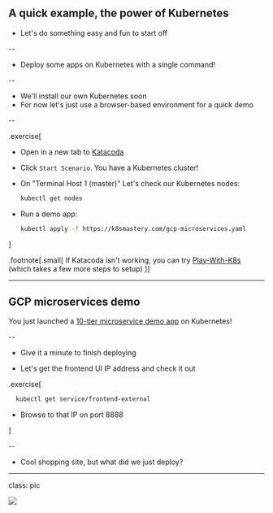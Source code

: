 ## A quick example, the power of Kubernetes

- Let's do something easy and fun to start off

--

- Deploy some apps on Kubernetes with a single command!

--

- We'll install our own Kubernetes soon
- For now let's just use a browser-based environment for a quick demo

--

.exercise[

- Open in a new tab to [Katacoda](https://www.katacoda.com/courses/kubernetes/playground)

- Click `Start Scenario`. You have a Kubernetes cluster!

- On "Terminal Host 1 (master)" Let's check our Kubernetes nodes:
  ```bash
  kubectl get nodes 
  ```

- Run a demo app:
  ```bash
  kubectl apply -f https://k8smastery.com/gcp-microservices.yaml
  ```
]

.footnote[.small[
If Katacoda isn't working, you can try [Play-With-K8s](https://labs.play-with-k8s.com/) (which takes a few more steps to setup)
]]

---

## GCP microservices demo

You just launched a [10-tier microservice demo app](https://github.com/GoogleCloudPlatform/microservices-demo) on Kubernetes!

--

- Give it a minute to finish deploying

- Let's get the frontend UI IP address and check it out

.exercise[


```bash
  kubectl get service/frontend-external
```
    
- Browse to that IP on port 8888

]

--

- Cool shopping site, but what did we just deploy?

---

class: pic

![](k8smastery/gcp-microservices-diagram.png)